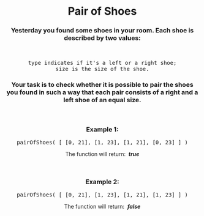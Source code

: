 <div align = "center">

# Pair of Shoes

</div>

<div align = "center">

<h3>Yesterday you found some shoes in your room. Each shoe is described by two values:</h3>
<br>

<pre>type indicates if it's a left or a right shoe;
size is the size of the shoe.</pre>

<h3>Your task is to check whether it is possible to pair the shoes you found in such a way that each pair consists of a right and a left shoe of an equal size.</h3>
<br>

<h3>Example 1:</h3>

<pre>pairOfShoes( [ [0, 21], [1, 23], [1, 21], [0, 23] ] )</pre>

<p>The function will return: &nbsp;<em><strong>true</strong></em></p>
<br>
<h3>Example 2:</h3>

<pre>pairOfShoes( [ [0, 21], [1, 23], [1, 21], [1, 23] ] )</pre>

<p>The function will return: &nbsp;<em><strong>false</strong></em></p>

</div>
